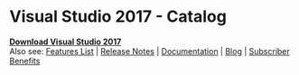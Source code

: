# Visual Studio 2017 - Catalog
[**Download Visual Studio 2017**](https://www.visualstudio.com/vs/whatsnew/)
<br>
Also see: [Features List](https://www.visualstudio.com/vs/features/) | [Release Notes](https://www.visualstudio.com/en-us/news/releasenotes/vs2017-relnotes)  | [Documentation](https://docs.microsoft.com/en-us/visualstudio/) | [Blog](https://blogs.msdn.microsoft.com/visualstudio/) | [Subscriber Benefits](https://my.visualstudio.com)
